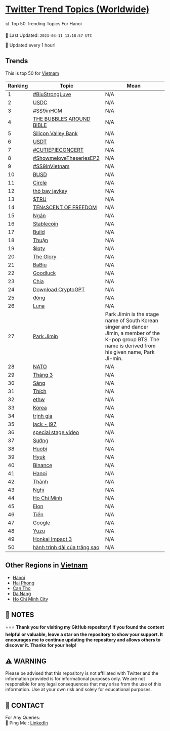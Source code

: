 [Twitter Trend Topics (Worldwide)](https://github.com/ErcinDedeoglu/Twitter-Trend-Topics)
==========


📊 Top 50 Trending Topics For Hanoi

📆 Last Updated: `2023-03-11 13:18:57 UTC`

🔧 Updated every 1 hour!


## Trends

This is top 50 for [Vietnam](</Vietnam>)

| Ranking | Topic | Mean |
| ------- | ------------ | ------------ |
| 1 | [#BiuStrongLuve](http://twitter.com/search?q=%23BiuStrongLuve) | N/A |
| 2 | [USDC](http://twitter.com/search?q=USDC) | N/A |
| 3 | [#SS9inHCM](http://twitter.com/search?q=%23SS9inHCM) | N/A |
| 4 | [THE BUBBLES AROUND BIBLE](http://twitter.com/search?q=THE+BUBBLES+AROUND+BIBLE) | N/A |
| 5 | [Silicon Valley Bank](http://twitter.com/search?q=Silicon+Valley+Bank) | N/A |
| 6 | [USDT](http://twitter.com/search?q=USDT) | N/A |
| 7 | [#CUTIEPIECONCERT](http://twitter.com/search?q=%23CUTIEPIECONCERT) | N/A |
| 8 | [#ShowmeloveTheseriesEP2](http://twitter.com/search?q=%23ShowmeloveTheseriesEP2) | N/A |
| 9 | [#SS9inVietnam](http://twitter.com/search?q=%23SS9inVietnam) | N/A |
| 10 | [BUSD](http://twitter.com/search?q=BUSD) | N/A |
| 11 | [Circle](http://twitter.com/search?q=Circle) | N/A |
| 12 | [thỏ bay jaykay](http://twitter.com/search?q=th%e1%bb%8f+bay+jaykay) | N/A |
| 13 | [$TRU](http://twitter.com/search?q=%24TRU) | N/A |
| 14 | [TENsSCENT OF FREEDOM](http://twitter.com/search?q=TENsSCENT+OF+FREEDOM) | N/A |
| 15 | [Ngân](http://twitter.com/search?q=Ng%c3%a2n) | N/A |
| 16 | [Stablecoin](http://twitter.com/search?q=Stablecoin) | N/A |
| 17 | [Build](http://twitter.com/search?q=Build) | N/A |
| 18 | [Thuận](http://twitter.com/search?q=Thu%e1%ba%adn) | N/A |
| 19 | [$lqty](http://twitter.com/search?q=%24lqty) | N/A |
| 20 | [The Glory](http://twitter.com/search?q=The+Glory) | N/A |
| 21 | [BaBiu](http://twitter.com/search?q=BaBiu) | N/A |
| 22 | [Goodluck](http://twitter.com/search?q=Goodluck) | N/A |
| 23 | [Chia](http://twitter.com/search?q=Chia) | N/A |
| 24 | [Download CryptoGPT](http://twitter.com/search?q=Download+CryptoGPT) | N/A |
| 25 | [đông](http://twitter.com/search?q=%c4%91%c3%b4ng) | N/A |
| 26 | [Luna](http://twitter.com/search?q=Luna) | N/A |
| 27 | [Park Jimin](http://twitter.com/search?q=Park+Jimin) | Park Jimin is the stage name of South Korean singer and dancer Jimin, a member of the K-pop group BTS. The name is derived from his given name, Park Ji-min. |
| 28 | [NATO](http://twitter.com/search?q=NATO) | N/A |
| 29 | [Tháng 3](http://twitter.com/search?q=Th%c3%a1ng+3) | N/A |
| 30 | [Sáng](http://twitter.com/search?q=S%c3%a1ng) | N/A |
| 31 | [Thích](http://twitter.com/search?q=Th%c3%adch) | N/A |
| 32 | [ethw](http://twitter.com/search?q=ethw) | N/A |
| 33 | [Korea](http://twitter.com/search?q=Korea) | N/A |
| 34 | [trịnh gia](http://twitter.com/search?q=tr%e1%bb%8bnh+gia) | N/A |
| 35 | [jack - j97](http://twitter.com/search?q=jack+-+j97) | N/A |
| 36 | [special stage video](http://twitter.com/search?q=special+stage+video) | N/A |
| 37 | [Sướng](http://twitter.com/search?q=S%c6%b0%e1%bb%9bng) | N/A |
| 38 | [Huobi](http://twitter.com/search?q=Huobi) | N/A |
| 39 | [Hyuk](http://twitter.com/search?q=Hyuk) | N/A |
| 40 | [Binance](http://twitter.com/search?q=Binance) | N/A |
| 41 | [Hanoi](http://twitter.com/search?q=Hanoi) | N/A |
| 42 | [Thành](http://twitter.com/search?q=Th%c3%a0nh) | N/A |
| 43 | [Nghĩ](http://twitter.com/search?q=Ngh%c4%a9) | N/A |
| 44 | [Ho Chi Minh](http://twitter.com/search?q=Ho+Chi+Minh) | N/A |
| 45 | [Elon](http://twitter.com/search?q=Elon) | N/A |
| 46 | [Tiền](http://twitter.com/search?q=Ti%e1%bb%81n) | N/A |
| 47 | [Google](http://twitter.com/search?q=Google) | N/A |
| 48 | [Yuzu](http://twitter.com/search?q=Yuzu) | N/A |
| 49 | [Honkai Impact 3](http://twitter.com/search?q=Honkai+Impact+3) | N/A |
| 50 | [hành trình dài của trăng sao](http://twitter.com/search?q=h%c3%a0nh+tr%c3%acnh+d%c3%a0i+c%e1%bb%a7a+tr%c4%83ng+sao) | N/A |



## Other Regions in [Vietnam](</Vietnam>)

* [Hanoi](</Vietnam/Hanoi.md>)
* [Hai Phong](</Vietnam/Hai Phong.md>)
* [Can Tho](</Vietnam/Can Tho.md>)
* [Da Nang](</Vietnam/Da Nang.md>)
* [Ho Chi Minh City](</Vietnam/Ho Chi Minh City.md>)



## 📝 NOTES

⭐⭐⭐ **Thank you for visiting my GitHub repository! If you found the content helpful or valuable, leave a star on the repository to show your support. It encourages me to continue updating the repository and allows others to discover it. Thanks for your help!**


## ⚠️ WARNING

Please be advised that this repository is not affiliated with Twitter and the information provided is for informational purposes only. We are not responsible for any legal consequences that may arise from the use of this information. Use at your own risk and solely for educational purposes.


## 📨 CONTACT

 For Any Queries:  
            🏓 Ping Me : [LinkedIn](https://www.linkedin.com/in/ercindedeoglu/)
